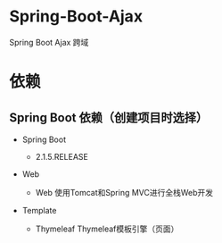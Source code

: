 # Spring-Boot-Ajax
Spring Boot Ajax 跨域

# 依赖

## Spring Boot 依赖（创建项目时选择）

- Spring Boot
    - 2.1.5.RELEASE
    
- Web
    - Web                       使用Tomcat和Spring MVC进行全栈Web开发
    
- Template
	- Thymeleaf                 Thymeleaf模板引擎（页面）

    